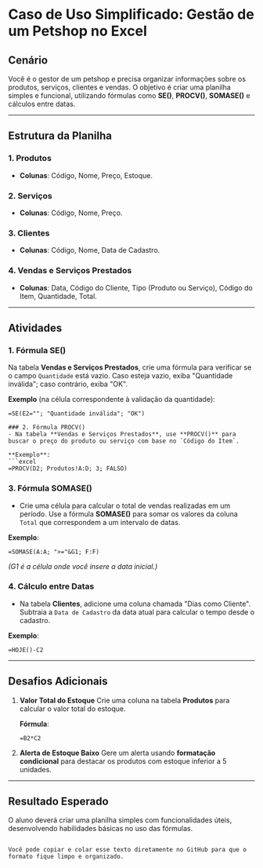 # Caso de Uso Simplificado: Gestão de um Petshop no Excel

## Cenário
Você é o gestor de um petshop e precisa organizar informações sobre os produtos, serviços, clientes e vendas. O objetivo é criar uma planilha simples e funcional, utilizando fórmulas como **SE()**, **PROCV()**, **SOMASE()** e cálculos entre datas.

---

## Estrutura da Planilha

### 1. Produtos
- **Colunas**: Código, Nome, Preço, Estoque.

### 2. Serviços
- **Colunas**: Código, Nome, Preço.

### 3. Clientes
- **Colunas**: Código, Nome, Data de Cadastro.

### 4. Vendas e Serviços Prestados
- **Colunas**: Data, Código do Cliente, Tipo (Produto ou Serviço), Código do Item, Quantidade, Total.

---

## Atividades

### 1. Fórmula SE()
Na tabela **Vendas e Serviços Prestados**, crie uma fórmula para verificar se o campo `Quantidade` está vazio. Caso esteja vazio, exiba "Quantidade inválida"; caso contrário, exiba "OK".

**Exemplo** (na célula correspondente à validação da quantidade):
```excel
=SE(E2=""; "Quantidade inválida"; "OK")

### 2. Fórmula PROCV()
- Na tabela **Vendas e Serviços Prestados**, use **PROCV()** para buscar o preço do produto ou serviço com base no `Código do Item`.

**Exemplo**:
```excel
=PROCV(D2; Produtos!A:D; 3; FALSO)
```

### 3. Fórmula SOMASE()
- Crie uma célula para calcular o total de vendas realizadas em um período. Use a fórmula **SOMASE()** para somar os valores da coluna `Total` que correspondem a um intervalo de datas.

**Exemplo**:
```excel
=SOMASE(A:A; ">="&G1; F:F)
```
*(G1 é a célula onde você insere a data inicial.)*

### 4. Cálculo entre Datas
- Na tabela **Clientes**, adicione uma coluna chamada "Dias como Cliente". Subtraia a `Data de Cadastro` da data atual para calcular o tempo desde o cadastro.

**Exemplo**:
```excel
=HOJE()-C2
```

---

## Desafios Adicionais

1. **Valor Total do Estoque**
   Crie uma coluna na tabela **Produtos** para calcular o valor total do estoque.

   **Fórmula**:
   ```excel
   =B2*C2
   ```

2. **Alerta de Estoque Baixo**
   Gere um alerta usando **formatação condicional** para destacar os produtos com estoque inferior a 5 unidades.

---

## Resultado Esperado
O aluno deverá criar uma planilha simples com funcionalidades úteis, desenvolvendo habilidades básicas no uso das fórmulas.
```

Você pode copiar e colar esse texto diretamente no GitHub para que o formato fique limpo e organizado.
